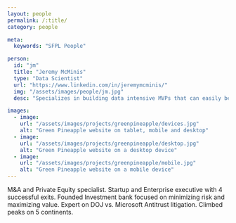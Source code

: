 ```yaml
---
layout: people
permalink: /:title/
category: people

meta:
  keywords: "SFPL People"

person:
  id: "jm"
  title: "Jeremy McMinis"
  type: "Data Scientist"
  url: "https://www.linkedin.com/in/jeremymcminis/"
  img: "/assets/images/people/jm.jpg"
  desc: "Specializes in building data intensive MVPs that can easily be extended and scaled into full production grade products. Jeremy loves building software, solutions architecture, devops infrastructure, teams, data processing pipelines, products, and organizations."

images:
  - image:
    url: "/assets/images/projects/greenpineapple/devices.jpg"
    alt: "Green Pineapple website on tablet, mobile and desktop"
  - image:
    url: "/assets/images/projects/greenpineapple/desktop.jpg"
    alt: "Green Pineapple website on a desktop device"
  - image:
    url: "/assets/images/projects/greenpineapple/mobile.jpg"
    alt: "Green Pineapple website on a mobile device"
---
```

<p>M&A and Private Equity specialist. Startup and Enterprise executive with 4 successful exits. Founded Investment bank focused on minimizing risk and maximizing value. Expert on DOJ vs. Microsoft Antitrust litigation. Climbed peaks on 5 continents.</p>
